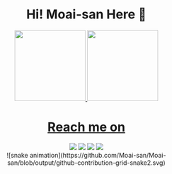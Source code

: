 <!--About me-->
<h1 align="center">Hi! Moai-san Here 👋</h1>

<div align="center">
  <a href="https://github.com/Moai-san">
  <img height="160em" src="https://github-readme-stats.vercel.app/api?username=Moai-san&show_icons=true&theme=dracula&include_all_commits=true&count_private=true"/>
  <img height="160em" src="https://github-readme-stats.vercel.app/api/top-langs/?username=Moai-san&layout=compact&langs_count=7&theme=dracula&include_all_commits=true&count_private=true"/>
</div>

<!--Contact Info-->
<h1 align="center">Reach me on</h1>
<div align="center"> 
  <a href="https://instagram.com/leo.moai.san" target="_blank"><img src="https://img.shields.io/badge/-Instagram-%238F00FF?style=for-the-badge&logo=instagram&logoColor=purple" target="_blank"></a>
  <a href = "mailto:leonardo.gonzalez@pucv.cl"><img src="https://img.shields.io/badge/-Gmail-%23333?style=for-the-badge&logo=gmail&logoColor=purple" target="_blank"></a>
  <a href="https://www.linkedin.com/in/leonardo-gonzalez-catalan/" target="_blank"><img src="https://img.shields.io/badge/-LinkedIn-%230077B5?style=for-the-badge&logo=linkedin&logoColor=black" target="_blank"></a> 
  <a href="https://discordapp.com/users/513203803353382953" target="_blank"><img src="https://img.shields.io/badge/-Discord-%235865F2.svg?style=for-the-badge&logo=discord&logoColor=black" target="_blank"></a> 
</div>  
<!--Spam-->
<div align="center">
  ![snake animation](https://github.com/Moai-san/Moai-san/blob/output/github-contribution-grid-snake2.svg)
</div>
  
  
<!--
**Moai-san/Moai-san** is a ✨ _special_ ✨ repository because its `README.md` (this file) appears on your GitHub profile.

Here are some ideas to get you started:

- 🔭 I’m currently working on ...
- 🌱 I’m currently learning ...
- 👯 I’m looking to collaborate on ...
- 🤔 I’m looking for help with ...
- 💬 Ask me about ...
- 📫 How to reach me: ...
- 😄 Pronouns: ...
- ⚡ Fun fact: ...
-->
